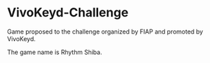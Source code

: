 # VivoKeyd-Challenge
Game proposed to the challenge organized by FIAP and promoted by VivoKeyd.

The game name is Rhythm Shiba.
